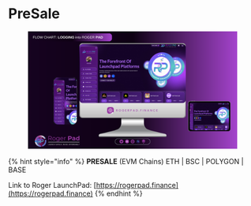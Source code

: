# PreSale

<figure><img src="../../.gitbook/assets/ACCESS.png" alt=""><figcaption></figcaption></figure>



{% hint style="info" %}
**PRESALE** (EVM Chains) ETH | BSC | POLYGON | BASE

Link to Roger LaunchPad: [https://rogerpad.finance](https://rogerpad.finance)
{% endhint %}
